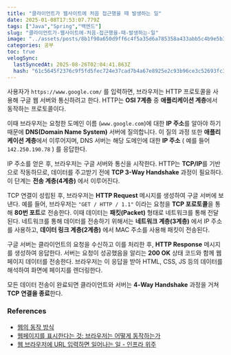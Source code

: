 ```yaml
---
title: "클라이언트가 웹사이트에 처음 접근했을 때 발생하는 일"
date: 2025-01-08T17:53:07.779Z
tags: ["Java","Spring","백엔드"]
slug: "클라이언트가-웹사이트에-처음-접근했을-때-발생하는-일"
image: "../assets/posts/8b1f90a650d9ff6c4f5a35d6a785358a433abb5c4b9e5b36fa5d4ca1d022b294.png"
categories: 공부
toc: true
velogSync:
  lastSyncedAt: 2025-08-26T02:04:41.863Z
  hash: "61c5645f2376c9f5fd5fec724e37cad7b4a67e8925e2c93b96ce3c52693fc307"
---
```


사용자가 `https://www.google.com/` 를 입력하면, 브라우저는 HTTP 프로토콜을 사용해 구글 웹 서버와 통신하려고 한다. HTTP는 **OSI 7계층** 중 **애플리케이션 계층**에서 동작하는 프로토콜이다.

이때 브라우저는 요청한 도메인 이름 (`www.google.com`)에 대한 **IP 주소**를 알아야 하기 때문에 **DNS(Domain Name System)** 서버에 질의합니다. 이 질의 과정 또한 **애플리케이션 계층**에서 이루어지며, DNS 서버는 해당 도메인에 대한 **IP 주소** ( 예를 들어 `142.250.190.78` ) 를 응답한다.

IP 주소를 얻은 후, 브라우저는 구글 서버와 통신을 시작한다. HTTP는 **TCP/IP**를 기반으로 작동하므로, 데이터를 주고받기 전에 **TCP 3-Way Handshake** 과정이 필요하다. 이 단계는 **전송 계층(4계층)** 에서 이루어진다.

TCP 연결이 성립된 후, 브라우저는 **HTTP Request** 메시지를 생성하여 구글 서버에 보낸다. 예를 들어, 브라우저는 `"GET / HTTP / 1.1"` 이라는 요청을 **TCP 포로토콜**을 통해 **80번 포트**로 전송한다. 이때 데이터는 **패킷(Packet)** 형태로 네트워크를 통해 전달된다. 네트워크를 통해 데이터를 전송하기 위해서는 **네트워크 계층(3계층)** 에서 IP 주소를 사용하고, **데이터 링크 계층(2계층)** 에서 MAC 주소를 사용해 패킷이 전송된다. 

구글 서버는 클라이언트의 요청을 수신하고 이를 처리한 후, **HTTP Response** 메시지를 생성하여 응답한다. 서버는 요청이 성공했음을 알리는 **200 OK** 상태 코드와 함께 웹 페이지 데이터를 전송한다. 브라우저는 이 응답을 받아 HTML, CSS, JS 등의 데이터를 해석하여 화면에 페이지를 렌더링한다.

모든 데이터 전송이 완료되면 클라이언트와 서버는 **4-Way Handshake** 과정을 거쳐 **TCP 연결을 종료**한다.

### References
- [웹의 동작 방식](https://developer.mozilla.org/ko/docs/Learn/Getting_started_with_the_web/How_the_Web_works)
- [웹페이지를 표시한다는 것: 브라우저는 어떻게 동작하는가](https://developer.mozilla.org/ko/docs/Web/Performance/How_browsers_work)
- [웹 브라우저에 URL 입력하면 일어나는 일 - 인프라 위주](https://youtu.be/GAyZ_QgYYYo?si=w6SgpoZyDn2G4MQC)